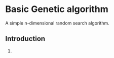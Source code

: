 <div class=text-justify>

# Basic Genetic algorithm

A simple n-dimensional random search algorithm.

## Introduction

1. 